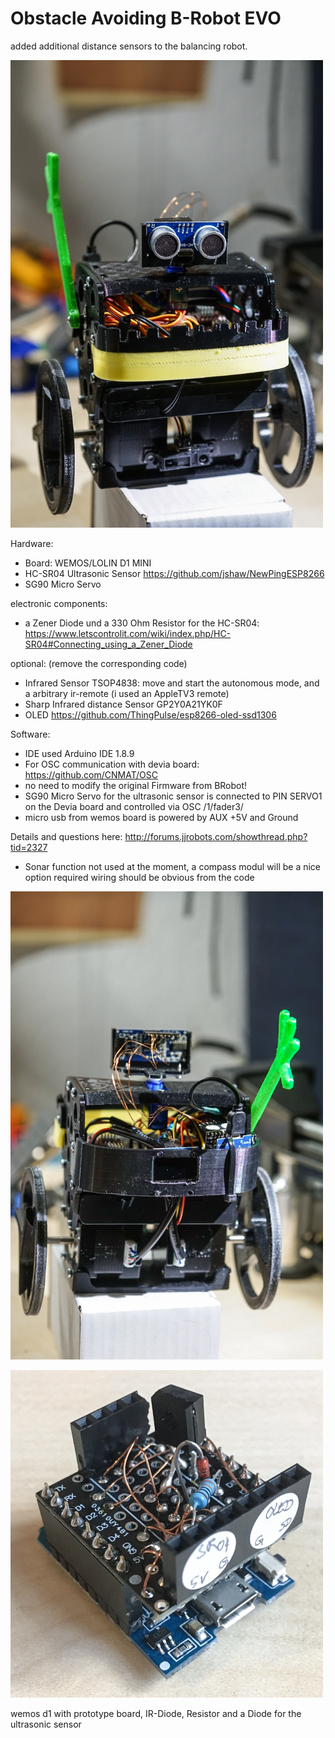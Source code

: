 # Obstacle Avoiding B-Robot EVO

added additional distance sensors to the balancing robot.

<p><img src="img/front.jpg" width="500px"></p>

Hardware: 
- Board: WEMOS/LOLIN D1 MINI 
- HC-SR04 Ultrasonic Sensor https://github.com/jshaw/NewPingESP8266 
- SG90 Micro Servo

electronic components:
- a Zener Diode und a 330 Ohm Resistor for the HC-SR04: https://www.letscontrolit.com/wiki/index.php/HC-SR04#Connecting_using_a_Zener_Diode

optional: (remove the corresponding code)
- Infrared Sensor TSOP4838: move and start the autonomous mode, and a arbitrary ir-remote (i used an AppleTV3 remote)
- Sharp Infrared distance Sensor GP2Y0A21YK0F 
- OLED https://github.com/ThingPulse/esp8266-oled-ssd1306

Software:
- IDE used Arduino IDE 1.8.9  
- For OSC communication with devia board: https://github.com/CNMAT/OSC
- no need to modify the original Firmware from BRobot! 
- SG90 Micro Servo for the ultrasonic sensor is connected to PIN SERVO1 on the Devia board and controlled via OSC /1/fader3/
- micro usb from wemos board is powered by AUX +5V and Ground

Details and questions here: http://forums.jjrobots.com/showthread.php?tid=2327 

- Sonar function not used at the moment, a compass modul will be a nice option
required wiring should be obvious from the code

<p><img src="img/back.jpg" width="500px"></p>
<p><img src="img/addon.jpg" width="500px"></p>
wemos d1 with prototype board, IR-Diode, Resistor and a Diode for the ultrasonic sensor
